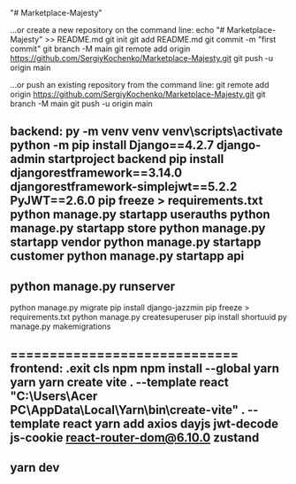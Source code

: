 "# Marketplace-Majesty" 


…or create a new repository on the command line:
echo "# Marketplace-Majesty" >> README.md
git init
git add README.md
git commit -m "first commit"
git branch -M main
git remote add origin https://github.com/SergiyKochenko/Marketplace-Majesty.git
git push -u origin main

…or push an existing repository from the command line:
git remote add origin https://github.com/SergiyKochenko/Marketplace-Majesty.git
git branch -M main
git push -u origin main

backend:
py -m venv venv
venv\scripts\activate
python -m pip install Django==4.2.7
django-admin startproject backend
pip install djangorestframework==3.14.0 djangorestframework-simplejwt==5.2.2 PyJWT==2.6.0
pip freeze > requirements.txt
python manage.py startapp userauths
python manage.py startapp store
python manage.py startapp vendor
python manage.py startapp customer
python manage.py startapp api
-----------------------------
python manage.py runserver
-----------------------------
python manage.py migrate
pip install django-jazzmin
pip freeze > requirements.txt
python manage.py createsuperuser
pip install shortuuid
py manage.py makemigrations

=============================
frontend:
.exit
cls
npm
npm install --global yarn
yarn
yarn create vite . --template react 
"C:\Users\Acer PC\AppData\Local\Yarn\bin\create-vite" . --template react
yarn add axios dayjs jwt-decode js-cookie react-router-dom@6.10.0 zustand
----------
yarn dev
----------